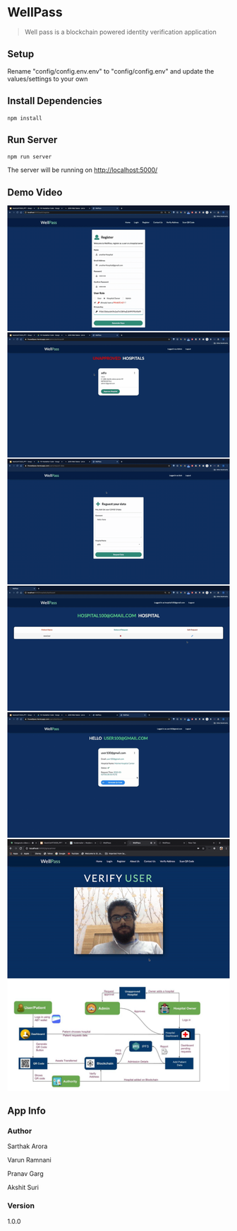 # WellPass

> Well pass is a blockchain powered identity verification application


## Setup

Rename "config/config.env.env" to "config/config.env" and update the values/settings to your own

## Install Dependencies

```
npm install
```

## Run Server

```
npm run server
```

The server will be running on [http://localhost:5000/](http://localhost:5000/)

## Demo Video
![](demo/1.gif)
![](demo/2.gif)
![](demo/3.gif)
![](demo/4.gif)
![](demo/5.gif)
![](demo/6.gif)
![](demo/7.jpg)

## App Info

### Author

Sarthak Arora

Varun Ramnani

Pranav Garg

Akshit Suri

### Version

1.0.0
